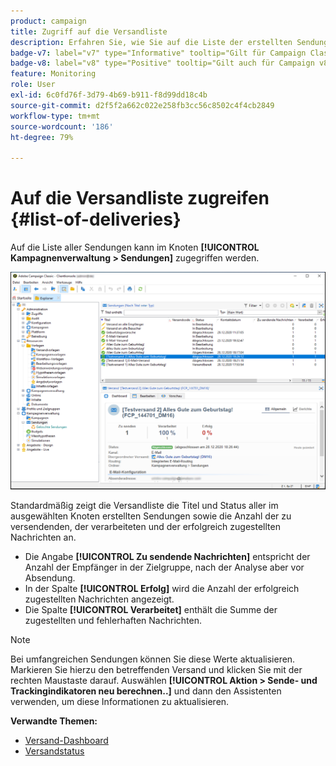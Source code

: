 ```yaml
---
product: campaign
title: Zugriff auf die Versandliste
description: Erfahren Sie, wie Sie auf die Liste der erstellten Sendungen zugreifen können
badge-v7: label="v7" type="Informative" tooltip="Gilt für Campaign Classic v7"
badge-v8: label="v8" type="Positive" tooltip="Gilt auch für Campaign v8"
feature: Monitoring
role: User
exl-id: 6c0fd76f-3d79-4b69-b911-f8d99dd18c4b
source-git-commit: d2f5f2a662c022e258fb3cc56c8502c4f4cb2849
workflow-type: tm+mt
source-wordcount: '186'
ht-degree: 79%

---
```


# Auf die Versandliste zugreifen {#list-of-deliveries}



Auf die Liste aller Sendungen kann im Knoten **[!UICONTROL Kampagnenverwaltung > Sendungen]** zugegriffen werden.

![](assets/deliveries-list.png)

Standardmäßig zeigt die Versandliste die Titel und Status aller im ausgewählten Knoten erstellten Sendungen sowie die Anzahl der zu versendenden, der verarbeiteten und der erfolgreich zugestellten Nachrichten an.

* Die Angabe **[!UICONTROL Zu sendende Nachrichten]** entspricht der Anzahl der Empfänger in der Zielgruppe, nach der Analyse aber vor Absendung.
* In der Spalte **[!UICONTROL Erfolg]** wird die Anzahl der erfolgreich zugestellten Nachrichten angezeigt.
* Die Spalte **[!UICONTROL Verarbeitet]** enthält die Summe der zugestellten und fehlerhaften Nachrichten.

>[!NOTE]
>
>Bei umfangreichen Sendungen können Sie diese Werte aktualisieren. Markieren Sie hierzu den betreffenden Versand und klicken Sie mit der rechten Maustaste darauf. Auswählen **[!UICONTROL Aktion > Sende- und Trackingindikatoren neu berechnen..]** und dann den Assistenten verwenden, um diese Informationen zu aktualisieren.

**Verwandte Themen:**

* [Versand-Dashboard](delivery-dashboard.md)
* [Versandstatus](delivery-statuses.md)
